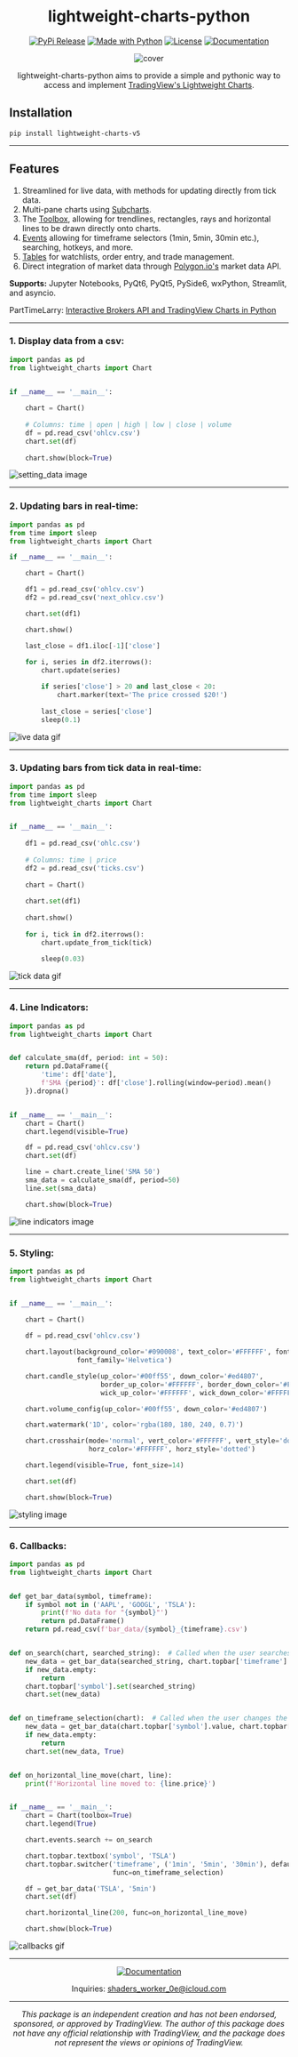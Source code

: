 <div align="center">

# lightweight-charts-python

[![PyPi Release](https://img.shields.io/pypi/v/lightweight-charts?color=32a852&label=PyPi)](https://pypi.org/project/lightweight-charts/)
[![Made with Python](https://img.shields.io/badge/Python-3.8+-c7a002?logo=python&logoColor=white)](https://python.org "Go to Python homepage")
[![License](https://img.shields.io/github/license/louisnw01/lightweight-charts-python?color=9c2400)](https://github.com/louisnw01/lightweight-charts-python/blob/main/LICENSE)
[![Documentation](https://img.shields.io/badge/documentation-006ee3)](https://lightweight-charts-python.readthedocs.io/en/latest/index.html)

![cover](https://raw.githubusercontent.com/louisnw01/lightweight-charts-python/main/cover.png)

lightweight-charts-python aims to provide a simple and pythonic way to access and implement [TradingView's Lightweight Charts](https://www.tradingview.com/lightweight-charts/).
</div>


## Installation
```
pip install lightweight-charts-v5
```
___

## Features
1. Streamlined for live data, with methods for updating directly from tick data.
2. Multi-pane charts using [Subcharts](https://lightweight-charts-python.readthedocs.io/en/latest/reference/abstract_chart.html#AbstractChart.create_subchart).
3. The [Toolbox](https://lightweight-charts-python.readthedocs.io/en/latest/reference/toolbox.html), allowing for trendlines, rectangles, rays and horizontal lines to be drawn directly onto charts.
4. [Events](https://lightweight-charts-python.readthedocs.io/en/latest/tutorials/events.html) allowing for timeframe selectors (1min, 5min, 30min etc.), searching, hotkeys, and more.
5. [Tables](https://lightweight-charts-python.readthedocs.io/en/latest/reference/tables.html) for watchlists, order entry, and trade management.
6. Direct integration of market data through [Polygon.io's](https://polygon.io/?utm_source=affiliate&utm_campaign=pythonlwcharts) market data API.

__Supports:__ Jupyter Notebooks, PyQt6, PyQt5, PySide6, wxPython, Streamlit, and asyncio.

PartTimeLarry: [Interactive Brokers API and TradingView Charts in Python](https://www.youtube.com/watch?v=TlhDI3PforA)
___

### 1. Display data from a csv:

```python
import pandas as pd
from lightweight_charts import Chart


if __name__ == '__main__':
    
    chart = Chart()
    
    # Columns: time | open | high | low | close | volume 
    df = pd.read_csv('ohlcv.csv')
    chart.set(df)
    
    chart.show(block=True)

```
![setting_data image](https://raw.githubusercontent.com/louisnw01/lightweight-charts-python/main/examples/1_setting_data/setting_data.png)
___

### 2. Updating bars in real-time:

```python
import pandas as pd
from time import sleep
from lightweight_charts import Chart

if __name__ == '__main__':

    chart = Chart()

    df1 = pd.read_csv('ohlcv.csv')
    df2 = pd.read_csv('next_ohlcv.csv')

    chart.set(df1)

    chart.show()

    last_close = df1.iloc[-1]['close']
    
    for i, series in df2.iterrows():
        chart.update(series)

        if series['close'] > 20 and last_close < 20:
            chart.marker(text='The price crossed $20!')
            
        last_close = series['close']
        sleep(0.1)

```

![live data gif](https://github.com/louisnw01/lightweight-charts-python/blob/main/examples/2_live_data/live_data.gif?raw=true)
___

### 3. Updating bars from tick data in real-time:

```python
import pandas as pd
from time import sleep
from lightweight_charts import Chart


if __name__ == '__main__':
    
    df1 = pd.read_csv('ohlc.csv')
    
    # Columns: time | price 
    df2 = pd.read_csv('ticks.csv')
    
    chart = Chart()
    
    chart.set(df1)
    
    chart.show()
    
    for i, tick in df2.iterrows():
        chart.update_from_tick(tick)
            
        sleep(0.03)

```
![tick data gif](https://raw.githubusercontent.com/louisnw01/lightweight-charts-python/main/examples/3_tick_data/tick_data.gif)
___

### 4. Line Indicators:

```python
import pandas as pd
from lightweight_charts import Chart


def calculate_sma(df, period: int = 50):
    return pd.DataFrame({
        'time': df['date'],
        f'SMA {period}': df['close'].rolling(window=period).mean()
    }).dropna()


if __name__ == '__main__':
    chart = Chart()
    chart.legend(visible=True)

    df = pd.read_csv('ohlcv.csv')
    chart.set(df)

    line = chart.create_line('SMA 50')
    sma_data = calculate_sma(df, period=50)
    line.set(sma_data)

    chart.show(block=True)

```
![line indicators image](https://raw.githubusercontent.com/louisnw01/lightweight-charts-python/main/examples/4_line_indicators/line_indicators.png)
___

### 5. Styling:

```python
import pandas as pd
from lightweight_charts import Chart


if __name__ == '__main__':
    
    chart = Chart()

    df = pd.read_csv('ohlcv.csv')

    chart.layout(background_color='#090008', text_color='#FFFFFF', font_size=16,
                 font_family='Helvetica')

    chart.candle_style(up_color='#00ff55', down_color='#ed4807',
                       border_up_color='#FFFFFF', border_down_color='#FFFFFF',
                       wick_up_color='#FFFFFF', wick_down_color='#FFFFFF')

    chart.volume_config(up_color='#00ff55', down_color='#ed4807')

    chart.watermark('1D', color='rgba(180, 180, 240, 0.7)')

    chart.crosshair(mode='normal', vert_color='#FFFFFF', vert_style='dotted',
                    horz_color='#FFFFFF', horz_style='dotted')

    chart.legend(visible=True, font_size=14)

    chart.set(df)

    chart.show(block=True)

```
![styling image](https://raw.githubusercontent.com/louisnw01/lightweight-charts-python/main/examples/5_styling/styling.png)
___

### 6. Callbacks:

```python
import pandas as pd
from lightweight_charts import Chart


def get_bar_data(symbol, timeframe):
    if symbol not in ('AAPL', 'GOOGL', 'TSLA'):
        print(f'No data for "{symbol}"')
        return pd.DataFrame()
    return pd.read_csv(f'bar_data/{symbol}_{timeframe}.csv')


def on_search(chart, searched_string):  # Called when the user searches.
    new_data = get_bar_data(searched_string, chart.topbar['timeframe'].value)
    if new_data.empty:
        return
    chart.topbar['symbol'].set(searched_string)
    chart.set(new_data)


def on_timeframe_selection(chart):  # Called when the user changes the timeframe.
    new_data = get_bar_data(chart.topbar['symbol'].value, chart.topbar['timeframe'].value)
    if new_data.empty:
        return
    chart.set(new_data, True)


def on_horizontal_line_move(chart, line):
    print(f'Horizontal line moved to: {line.price}')


if __name__ == '__main__':
    chart = Chart(toolbox=True)
    chart.legend(True)

    chart.events.search += on_search

    chart.topbar.textbox('symbol', 'TSLA')
    chart.topbar.switcher('timeframe', ('1min', '5min', '30min'), default='5min',
                          func=on_timeframe_selection)

    df = get_bar_data('TSLA', '5min')
    chart.set(df)

    chart.horizontal_line(200, func=on_horizontal_line_move)

    chart.show(block=True)

```
![callbacks gif](https://raw.githubusercontent.com/louisnw01/lightweight-charts-python/main/examples/6_callbacks/callbacks.gif)
___

<div align="center">

[![Documentation](https://img.shields.io/badge/documentation-006ee3)](https://lightweight-charts-python.readthedocs.io/en/latest/index.html)

Inquiries: [shaders_worker_0e@icloud.com](mailto:shaders_worker_0e@icloud.com)
___

_This package is an independent creation and has not been endorsed, sponsored, or approved by TradingView. The author of this package does not have any official relationship with TradingView, and the package does not represent the views or opinions of TradingView._
</div>
